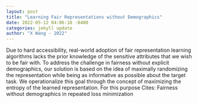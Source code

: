 ```yaml
--- 
layout: post 
title: "Learning Fair Representations without Demographics" 
date: 2022-05-12 04:06:18 -0400 
categories: jekyll update 
author: "X Wang - 2022" 
--- 
```

Due to hard accessibility, real-world adoption of fair representation learning algorithms lacks the prior knowledge of the sensitive attributes that we wish to be fair with. To address the challenge in fairness without explicit demographics, our solution is based on the idea of maximally randomizing the representation while being as informative as possible about the target task. We operationalize this goal through the concept of maximizing the entropy of the learned representation. For this purpose Cites: Fairness without demographics in repeated loss minimization